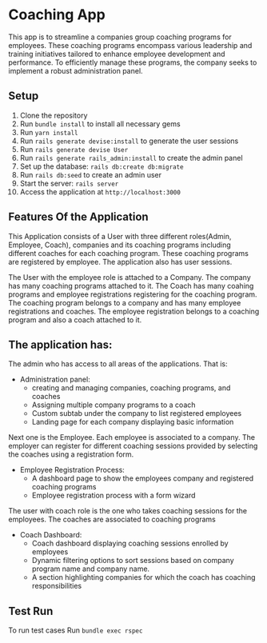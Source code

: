 # Coaching App

This app is to streamline a companies group coaching programs for employees. These coaching programs encompass various leadership and training initiatives tailored to enhance employee development and performance. To efficiently manage these
programs, the company seeks to implement a robust administration panel.

## Setup

1. Clone the repository
2. Run `bundle install` to install all necessary gems
3. Run `yarn install`
4. Run `rails generate devise:install` to generate the user sessions
5. Run `rails generate devise User`
6. Run `rails generate rails_admin:install` to create the admin panel
7. Set up the database: `rails db:create db:migrate`
8. Run `rails db:seed` to create an admin user
9. Start the server: `rails server`
10. Access the application at `http://localhost:3000`

## Features Of the Application

This Application consists of a User with three different roles(Admin, Employee, Coach), companies and its coaching programs including different coaches for each coaching program. These coaching programs are registered by employee.
The application also has user sessions.

The User with the employee role is attached to a Company.
The company has many coaching programs attached to it.
The Coach has many coahing programs and employee registrations registering for the coaching program.
The coaching program belongs to a company and has many employee registrations and coaches.
The employee registration belongs to a coaching program and also a coach attached to it.

## The application has:

The admin who has access to all areas of the applications. That is:
- Administration panel:
  - creating and managing companies, coaching programs, and coaches
  - Assigning multiple company programs to a coach
  - Custom subtab under the company to list registered employees
  - Landing page for each company displaying basic information

Next one is the Employee. Each employee is associated to a company. The employer can register for different coaching sessions provided by selecting the coaches using a registration form.
- Employee Registration Process:
  - A dashboard page to show the employees company and registered coaching programs
  - Employee registration process with a form wizard

The user with coach role is the one who takes coaching sessions for the employees. The coaches are associated to coaching programs 
- Coach Dashboard:
  - Coach dashboard displaying coaching sessions enrolled by employees
  - Dynamic filtering options to sort sessions based on company program name and company name.
  - A section highlighting companies for which the coach has coaching responsibilities



## Test Run
To run test cases Run `bundle exec rspec`
